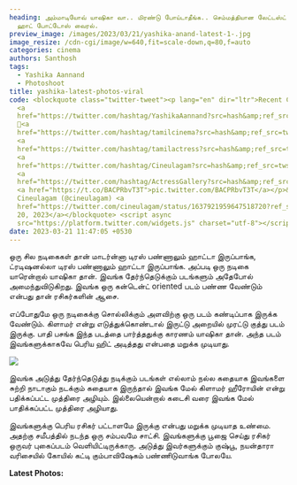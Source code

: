 ```yaml
---
heading: அம்மாடியோவ் யாஷிகா வா.. மிரண்டு போய்டாதீங்க.. செம்மத்தியான லேட்டஸ்ட்
  ஹாட் போட்டோஸ் வைரல்.
preview_image: /images/2023/03/21/yashika-anand-latest-1-.jpg
image_resize: /cdn-cgi/image/w=640,fit=scale-down,q=80,f=auto
categories: cinema
authors: Santhosh
tags:
  - Yashika Aannand
  - Photoshoot
title: yashika-latest-photos-viral
code: <blockquote class="twitter-tweet"><p lang="en" dir="ltr">Recent Clicks of
  <a
  href="https://twitter.com/hashtag/YashikaAannand?src=hash&amp;ref_src=twsrc%5Etfw">#YashikaAannand</a>
  🤎<a
  href="https://twitter.com/hashtag/tamilcinema?src=hash&amp;ref_src=twsrc%5Etfw">#tamilcinema</a>
  <a
  href="https://twitter.com/hashtag/tamilactress?src=hash&amp;ref_src=twsrc%5Etfw">#tamilactress</a>
  <a
  href="https://twitter.com/hashtag/Cineulagam?src=hash&amp;ref_src=twsrc%5Etfw">#Cineulagam</a>
  <a
  href="https://twitter.com/hashtag/ActressGallery?src=hash&amp;ref_src=twsrc%5Etfw">#ActressGallery</a>
  <a href="https://t.co/BACPRbvT3T">pic.twitter.com/BACPRbvT3T</a></p>&mdash;
  Cineulagam (@cineulagam) <a
  href="https://twitter.com/cineulagam/status/1637921959647518720?ref_src=twsrc%5Etfw">March
  20, 2023</a></blockquote> <script async
  src="https://platform.twitter.com/widgets.js" charset="utf-8"></script>
date: 2023-03-21 11:47:05 +0530
---
```

ஒரு சில நடிகைகள் தான் மாடர்ன்னா டிரஸ் பண்ணாலும் ஹாட்டா இருப்பாங்க, ட்ரடிஷனல்லா டிரஸ் பண்ணாலும் ஹாட்டா இருப்பாங்க. அப்படி ஒரு நடிகை யாரென்றால் யாஷிகா தான். இவங்க தேர்ந்தெடுக்கும் படங்களும் அதேபோல் அமைந்துவிடுகிறது. இவங்க ஒரு கன்டென்ட் oriented படம் பண்ண வேண்டும் என்பது தான் ரசிகர்களின் ஆசை.

எப்போதுமே ஒரு நடிகைக்கு சொல்லிக்கும் அளவிற்கு ஒரு படம் கண்டிப்பாக இருக்க வேண்டும். கிளாமர் என்று எடுத்துக்கொண்டால் இருட்டு அறையில் முரட்டு குத்து படம் இருக்கு. பாதி பசங்க இந்த படத்தை பார்த்ததுக்கு காரணம் யாஷிகா தான். அந்த படம் இவங்களுக்காகவே பெரிய ஹிட் அடித்தது என்பதை மறுக்க முடியாது. 

![](/images/2023/03/21/yashika-anand-latest-2-.jpg)

இவங்க அடுத்து தேர்ந்தெடுத்து நடிக்கும் படங்கள் எல்லாம் நல்ல கதையாக இவங்களை சுற்றி நாடாகும் நடக்கும் கதையாக இருந்தால் இவங்க மேல் கிளாமர் ஹீரோயின் என்று பதிக்கப்பட்ட முத்திரை அழியும். இல்லையென்றால் கடைசி வரை இவங்க மேல் பாதிக்கப்பட்ட முத்திரை அழியாது. 

இவங்களுக்கு பெரிய ரசிகர் பட்டாளமே இருக்கு என்பது மறுக்க முடியாத உண்மை. அதற்கு சமீபத்தில் நடந்த ஒரு சம்பவமே சாட்சி. இவங்களுக்கு பூஜை செய்து ரசிகர் ஒருவர் புகைப்படம் வெளியிட்டிருக்காரு. அடுத்து இவர்களுக்கும் குஷ்பூ, நயன்தாரா வரிசையில் கோயில் கட்டி கும்பாவிஷேகம் பண்ணிடுவாங்க போலயே. 

**L﻿atest Photos:**